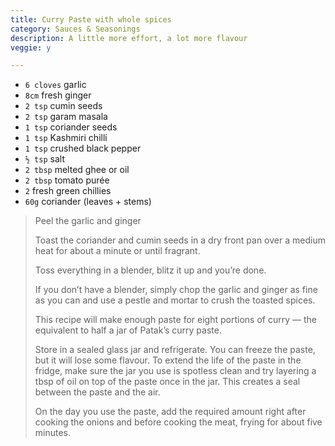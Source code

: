 ```yaml
---
title: Curry Paste with whole spices 
category: Sauces & Seasonings
description: A little more effort, a lot more flavour
veggie: y

--- 
```


* `6 cloves` garlic
* `8cm` fresh ginger
* `2 tsp` cumin seeds
* `2 tsp` garam masala
* `1 tsp` coriander seeds
* `1 tsp` Kashmiri chilli
* `1 tsp` crushed black pepper
* `½ tsp` salt
* `2 tbsp` melted ghee or oil
* `2 tbsp` tomato purée
* `2` fresh green chillies
* `60g` coriander (leaves + stems)

> Peel the garlic and ginger
>
> Toast the coriander and cumin seeds in a dry front pan over a medium heat for about a minute or until fragrant.
>
> Toss everything in a blender, blitz it up and you’re done.
>
> If you don’t have a blender, simply chop the garlic and ginger as fine as you can and use a pestle and mortar to crush the toasted spices.
>
> This recipe will make enough paste for eight portions of curry — the equivalent to half a jar of Patak’s curry paste.
>
> Store in a sealed glass jar and refrigerate. You can freeze the paste, but it will lose some flavour. To extend the life of the paste in the fridge, make sure the jar you use is spotless clean and try layering a tbsp of oil on top of the paste once in the jar. This creates a seal between the paste and the air.
>
> On the day you use the paste, add the required amount right after cooking the onions and before cooking the meat, frying for about five minutes.

